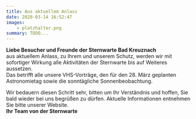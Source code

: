```yaml
---
title: Aus aktuellem Anlass
date: 2020-03-14 16:52:47
images: 
    - platzhalter.png
summary: TODO...
---
```


**Liebe Besucher und Freunde der Sternwarte Bad Kreuznach**  
aus aktuellem Anlass, zu Ihrem und unserem Schutz, werden wir mit sofortiger Wirkung alle Aktivitäten der Sternwarte bis auf Weiteres aussetzen.  
Das betrifft alle unsere VHS-Vorträge, den für den 28. März geplanten Astronomietag sowie die sonntägliche Sonnenbeobachtung.

Wir bedauern diesen Schritt sehr, bitten um Ihr Verständnis und hoffen, Sie bald wieder bei uns begrüßen zu dürfen.
Aktuelle Informationen entnehmen Sie bitte unserer Website.  
**Ihr Team von der Sternwarte**